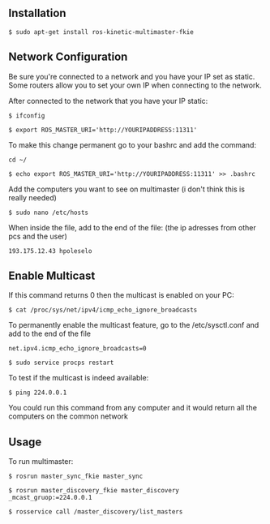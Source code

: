 ## Installation

``` $ sudo apt-get install ros-kinetic-multimaster-fkie ```

## Network Configuration

Be sure you're connected to a network and you have your IP set as static.
Some routers allow you to set your own IP when connecting to the network.

After connected to the network that you have your IP static:

``` $ ifconfig ```

``` $ export ROS_MASTER_URI='http://YOURIPADDRESS:11311' ```

To make this change permanent go to your bashrc and add the command:

``` cd ~/ ```

``` $ echo export ROS_MASTER_URI='http://YOURIPADDRESS:11311' >> .bashrc ```

Add the computers you want to see on multimaster (i don't think this is really needed)

``` $ sudo nano /etc/hosts ```

When inside the file, add to the end of the file: (the ip adresses from other pcs and the user)

``` 193.175.12.43 hpoleselo ```

## Enable Multicast

If this command returns 0 then the multicast is enabled on your PC:

``` $ cat /proc/sys/net/ipv4/icmp_echo_ignore_broadcasts ```

To permanently enable the multicast feature, go to the /etc/sysctl.conf and add to the end of the file

``` net.ipv4.icmp_echo_ignore_broadcasts=0 ```

``` $ sudo service procps restart ```

To test if the multicast is indeed available:

``` $ ping 224.0.0.1 ```

You could run this command from any computer and it would return all the computers on the common network


## Usage

To run multimaster:

``` $ rosrun master_sync_fkie master_sync ```

``` $ rosrun master_discovery_fkie master_discovery _mcast_gruop:=224.0.0.1 ```

``` $ rosservice call /master_discovery/list_masters ```

